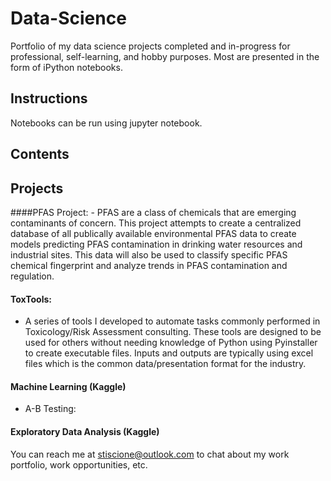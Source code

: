 # Data-Science

Portfolio of my data science projects completed and in-progress for professional, self-learning, and hobby purposes. Most are presented in the form of iPython notebooks.
<h2>Instructions</h2>
Notebooks can be run using jupyter notebook.
<h2>Contents</h2>

<h2>Projects</h2>
####PFAS Project:
- PFAS are a class of chemicals that are emerging contaminants of concern. This project attempts to create a centralized database of all publically available environmental PFAS data to create models predicting PFAS contamination in drinking water resources and industrial sites. This data will also be used to classify specific PFAS chemical fingerprint and analyze trends in PFAS contamination and regulation. 

#### ToxTools:
-  A series of tools I developed to automate tasks commonly performed in Toxicology/Risk Assessment consulting. These tools are designed to be used for others without needing knowledge of Python using Pyinstaller to create executable files. Inputs and outputs are typically using excel files which is the common data/presentation format for the industry.

#### Machine Learning (Kaggle)
- A-B Testing:

#### Exploratory Data Analysis (Kaggle)


You can reach me at stiscione@outlook.com to chat about my work portfolio, work opportunities, etc.

